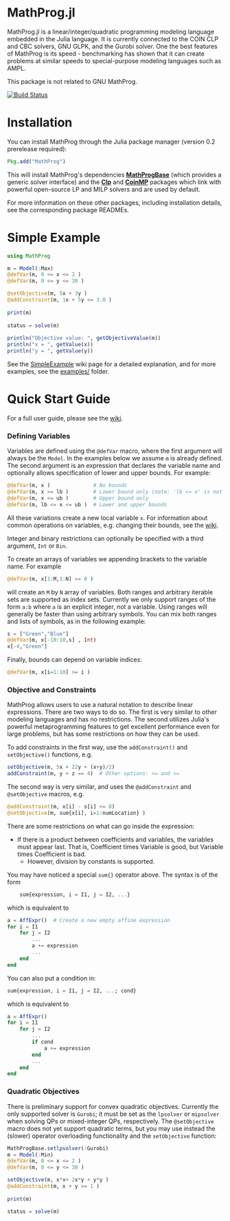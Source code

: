 MathProg.jl
===========

MathProg.jl is a linear/integer/quadratic programming modeling language
embedded in the Julia language. It is currently connected to the COIN CLP and
CBC solvers, GNU GLPK, and the Gurobi solver. One the best features of MathProg
is its speed - benchmarking has shown that it can create problems at similar
speeds to special-purpose modeling languages such as AMPL.

This package is not related to GNU MathProg.

[![Build Status](https://travis-ci.org/IainNZ/MathProg.jl.png)](https://travis-ci.org/IainNZ/MathProg.jl)

# Installation

You can install MathProg through the Julia package manager (version 0.2 prerelease required):

```jl
Pkg.add("MathProg")
```

This will install MathProg's dependencies **[MathProgBase]** (which provides
a generic solver interface) and the **[Clp]** and **[CoinMP]** packages which
link with powerful open-source LP and MILP solvers and are used by default.

For more information on these other packages, including installation details, 
see the corresponding package READMEs.

[MathProgBase]: https://github.com/mlubin/MathProgBase.jl
[Clp]: https://github.com/mlubin/Clp.jl
[CoinMP]: https://github.com/mlubin/CoinMP.jl

# Simple Example

```jl
using MathProg

m = Model(:Max)
@defVar(m, 0 <= x <= 2 )
@defVar(m, 0 <= y <= 30 )

@setObjective(m, 5x + 3y )
@addConstraint(m, 1x + 5y <= 3.0 )
    
print(m)
    
status = solve(m)
    
println("Objective value: ", getObjectiveValue(m))
println("x = ", getValue(x))
println("y = ", getValue(y))
```

See the [SimpleExample] wiki page for a detailed explanation, and for 
more examples, see the [examples/] folder.

[SimpleExample]: https://github.com/IainNZ/MathProg.jl/wiki/Simple-Example
[examples/]: https://github.com/IainNZ/MathProg.jl/tree/master/examples

# Quick Start Guide

For a full user guide, please see the [wiki](https://github.com/IainNZ/MathProg.jl/wiki).

### Defining Variables

Variables are defined using the ``@defVar`` macro, where the first argument
will always be the ``Model``. In the examples below we assume ``m`` is already
defined. The second argument is an expression that declares the variable name
and optionally allows specification of lower and upper bounds. For example:

```jl
@defVar(m, x )              # No bounds
@defVar(m, x >= lb )        # Lower bound only (note: 'lb <= x' is not valid)
@defVar(m, x <= ub )        # Upper bound only
@defVar(m, lb <= x <= ub )  # Lower and upper bounds
```

All these variations create a new local variable ``x``. For information about
common operations on variables, e.g. changing their bounds, see the
[wiki](https://github.com/IainNZ/MathProg.jl/wiki/Variables).

Integer and binary restrictions can optionally be specified with a third 
argument, ``Int`` or ``Bin``.

To create an arrays of variables we appending brackets to the variable name.
For example

```jl
@defVar(m, x[1:M,1:N] >= 0 )
```

will create an ``M`` by ``N`` array of variables. Both ranges and arbitrary
iterable sets are supported as index sets. Currently we only support ranges
of the form ``a:b`` where ``a`` is an explicit integer, not a variable. 
Using ranges will generally be faster than using arbitrary symbols. You can
mix both ranges and lists of symbols, as in the following example:

```jl
s = ["Green","Blue"]
@defVar(m, x[-10:10,s] , Int)
x[-4,"Green"]
```

Finally, bounds can depend on variable indices:
```jl
@defVar(m, x[i=1:10] >= i )
```

### Objective and Constraints

MathProg allows users to use a natural notation to describe linear expressions.
There are two ways to do so. The first is very similar to other modeling
languages and has no restrictions. The second utilizes Julia's powerful
metaprogramming features to get excellent performance even for large problems,
but has some restrictions on how they can be used.

To add constraints in the first way, use the ``addConstraint()`` and ``setObjective()``
functions, e.g.

```jl
setObjective(m, 5x + 22y + (x+y)/2)
addConstraint(m, y + z == 4)  # Other options: <= and >=
```

The second way is very similar, and uses the ``@addConstraint`` and ``@setObjective``
macros, e.g.

```jl
@addConstraint(m, x[i] - s[i] <= 0)  
@setObjective(m, sum{x[i], i=1:numLocation} )
```
    
There are some restrictions on what can go inside the expression:
 * If there is a product between coefficients and variables, the variables
   must appear last. That is, Coefficient times Variable is good, but 
   Variable times Coefficient is bad.
   * However, division by constants is supported.

You may have noticed a special ``sum{}`` operator above. The syntax is of the 
form
```jl	
	sum{expression, i = I1, j = I2, ...}
```
which is equivalent to
```jl
a = AffExpr()  # Create a new empty affine expression
for i = I1
    for j = I2
        ...
        a += expression
        ...
    end
end
```

You can also put a condition in:
```jl
sum{expression, i = I1, j = I2, ...; cond} 
```
which is equivalent to

```jl
a = AffExpr()
for i = I1
    for j = I2
        ...
        if cond
            a += expression
        end
        ...
    end
end
```

### Quadratic Objectives ###

There is preliminary support for convex quadratic objectives. Currently the
only supported solver is ``Gurobi``; it must be set as the ``lpsolver`` or 
``mipsolver`` when solving QPs or mixed-integer QPs, respectively. The 
``@setObjective`` macro does not yet support quadratic terms, but you may
use instead the (slower) operator overloading functionality and the 
``setObjective`` function:

```jl
MathProgBase.setlpsolver(:Gurobi)
m = Model(:Min)
@defVar(m, 0 <= x <= 2 )
@defVar(m, 0 <= y <= 30 )

setObjective(m, x*x+ 2x*y + y*y )
@addConstraint(m, x + y >= 1 )
  
print(m)

status = solve(m)
```
